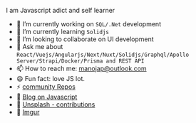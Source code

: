 
<!--
**manoj-ap/manoj-ap** is a ✨ _special_ ✨ repository because its `README.md` (this file) appears on your GitHub profile.

Here are some ideas to get you started:

- 🔭 I’m currently working on ...
- 🌱 I’m currently learning ...
- 👯 I’m looking to collaborate on ...
- 🤔 I’m looking for help with ...
- 💬 Ask me about ...
- 📫 How to reach me: ...
- 😄 Pronouns: ...
- ⚡ Fun fact: ...
-->
 

I am Javascript adict and self learner

- 🔭 I’m currently working on `SQL/.Net` development
- 🌱 I’m currently learning `Solidjs`
- 👯 I’m looking to collaborate on UI development
- 💬 Ask me about `React/Vuejs/Angularjs/Next/Nuxt/Solidjs/Graphql/Apollo Server/Strapi/Docker/Prisma and REST API`
- 📫 How to reach me: manojap@outlook.com
- 😄 Fun fact: love JS lot.
- ⚡ [community Repos](http://github.com/devmnj)
- 🚀 [Blog on Javascript](http://javascriptsu.wordpress.com)
- 📸 [Unsplash - contributions](https://unsplash.com/@manojap)
- 🍡 [Imgur](https://imgur.com/user/devmnj/posts) 
 
